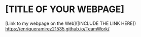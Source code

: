 # [TITLE OF YOUR WEBPAGE] 

[Link to my webpage on the Web]([INCLUDE THE LINK HERE]) https://enriqueramirez21535.github.io/TeamWork/
